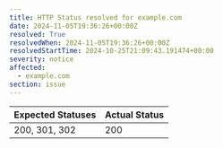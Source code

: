```yaml
---
title: HTTP Status resolved for example.com
date: 2024-11-05T19:36:26+00:00Z
resolved: True
resolvedWhen: 2024-11-05T19:36:26+00:00Z
resolvedStartTime: 2024-10-25T21:09:43.191474+00:00
severity: notice
affected:
  - example.com
section: issue
---
```


| Expected Statuses | Actual Status  |
|-------------------|----------------|
| 200, 301, 302 | 200 |
